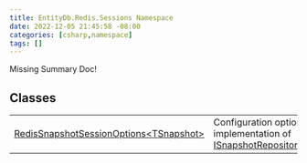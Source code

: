 ```yaml
---
title: EntityDb.Redis.Sessions Namespace
date: 2022-12-05 21:45:58 -08:00
categories: [csharp,namespace]
tags: []
---
```


Missing Summary Doc!
## Classes
<table><tr><td><a href='/posts/csharp.class.entitydb.redis.sessions.redissnapshotsessionoptions-1/'>RedisSnapshotSessionOptions&lt;TSnapshot&gt;</a></td><td>
Configuration options for the Redis implementation of <a href='/posts/csharp.interface.entitydb.abstractions.snapshots.isnapshotrepository-1/'>ISnapshotRepository&lt;TSnapshot&gt;</a>.
</td></tr></table>
